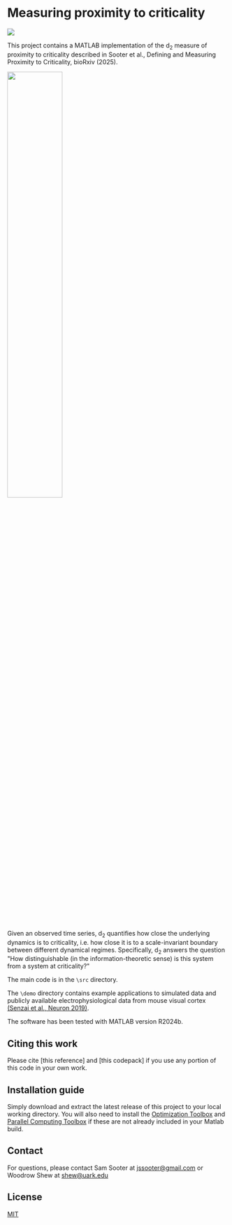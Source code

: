 # Measuring proximity to criticality

[![][license-img]][license-url]

[license-img]: https://img.shields.io/github/license/mashape/apistatus.svg
[license-url]: https://github.com/egokcen/DLAG/blob/master/LICENSE.md

This project contains a MATLAB implementation of the d<sub>2</sub> measure of proximity to criticality described in Sooter et al., Defining and Measuring Proximity to Criticality, bioRxiv (2025). 

<img src="https://github.com/user-attachments/assets/34e8e526-59b4-40e8-8e4a-099933aa4f88" style="width:50%; height:auto;">


Given an observed time series, d<sub>2</sub> quantifies how close the underlying dynamics is to criticality, i.e. how close it is to a scale-invariant boundary between different dynamical regimes. Specifically, d<sub>2</sub> answers the question "How distinguishable (in the information-theoretic sense) is this system from a system at criticality?"

The main code is in the `\src` directory.

The `\demo` directory contains example applications to simulated data and publicly available electrophysiological data from mouse visual cortex [(Senzai et al., Neuron 2019)](https://pubmed.ncbi.nlm.nih.gov/30635232/).

The software has been tested with MATLAB version R2024b.

## Citing this work

Please cite [this reference] and [this codepack] if you use any portion of this code in your own work.

## Installation guide

Simply download and extract the latest release of this project to your local working directory. You will also need to install the 
[Optimization Toolbox](https://www.mathworks.com/help/optim/index.html) and [Parallel Computing Toolbox](https://www.mathworks.com/help/parallel-computing/index.html) if these are not already included in your Matlab build.

## Contact
For questions, please contact Sam Sooter at jssooter@gmail.com or Woodrow Shew at shew@uark.edu

## License
[MIT](LICENSE.md)

